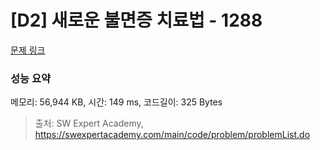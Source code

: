# [D2] 새로운 불면증 치료법 - 1288 

[문제 링크](https://swexpertacademy.com/main/code/problem/problemDetail.do?contestProbId=AV18_yw6I9MCFAZN) 

### 성능 요약

메모리: 56,944 KB, 시간: 149 ms, 코드길이: 325 Bytes



> 출처: SW Expert Academy, https://swexpertacademy.com/main/code/problem/problemList.do